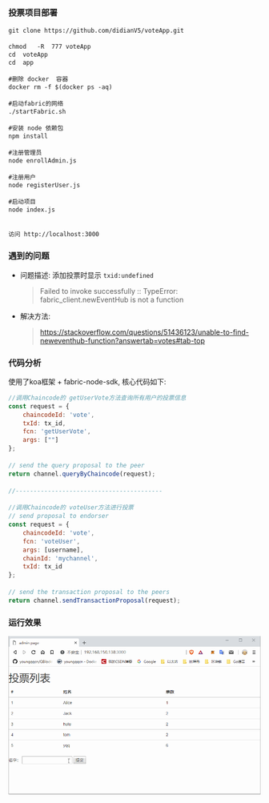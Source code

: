 ### 投票项目部署

```
git	clone https://github.com/didianV5/voteApp.git 

chmod	-R	777	voteApp
cd	voteApp
cd	app

#删除 docker	容器
docker rm -f $(docker ps -aq)

#启动fabric的网络
./startFabric.sh

#安装 node 依赖包
npm	install

#注册管理员
node enrollAdmin.js

#注册用户
node registerUser.js

#启动项目
node index.js


访问 http://localhost:3000
```

### 遇到的问题

- 问题描述: 添加投票时显示  `txid:undefined`

  > Failed to invoke successfully :: TypeError: fabric_client.newEventHub is not a function

- 解决方法: 

  > https://stackoverflow.com/questions/51436123/unable-to-find-neweventhub-function?answertab=votes#tab-top

### 代码分析

使用了koa框架 + fabric-node-sdk, 核心代码如下: 

```js
//调用Chaincode的 getUserVote方法查询所有用户的投票信息
const request = {
    chaincodeId: 'vote',
    txId: tx_id,
    fcn: 'getUserVote',
    args: [""]
};

// send the query proposal to the peer
return channel.queryByChaincode(request);

//-----------------------------------------

//调用Chaincode的 voteUser方法进行投票
// send proposal to endorser
const request = {
    chaincodeId: 'vote',
    fcn: 'voteUser',
    args: [username],
    chainId: 'mychannel',
    txId: tx_id
};

// send the transaction proposal to the peers
return channel.sendTransactionProposal(request);
```



### 运行效果

![](./img/投票项目运行效果.gif)